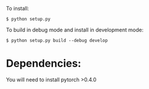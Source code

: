To install:

```shell
$ python setup.py
```

To build in debug mode and install in development mode:

```shell
$ python setup.py build --debug develop
```

# Dependencies:

You will need to install pytorch >0.4.0
